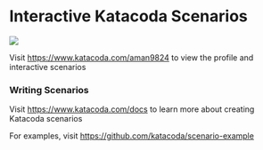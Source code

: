 # Interactive Katacoda Scenarios

[![](http://shields.katacoda.com/katacoda/aman9824/count.svg)](https://www.katacoda.com/aman9824 "Get your profile on Katacoda.com")

Visit https://www.katacoda.com/aman9824 to view the profile and interactive scenarios

### Writing Scenarios
Visit https://www.katacoda.com/docs to learn more about creating Katacoda scenarios

For examples, visit https://github.com/katacoda/scenario-example
